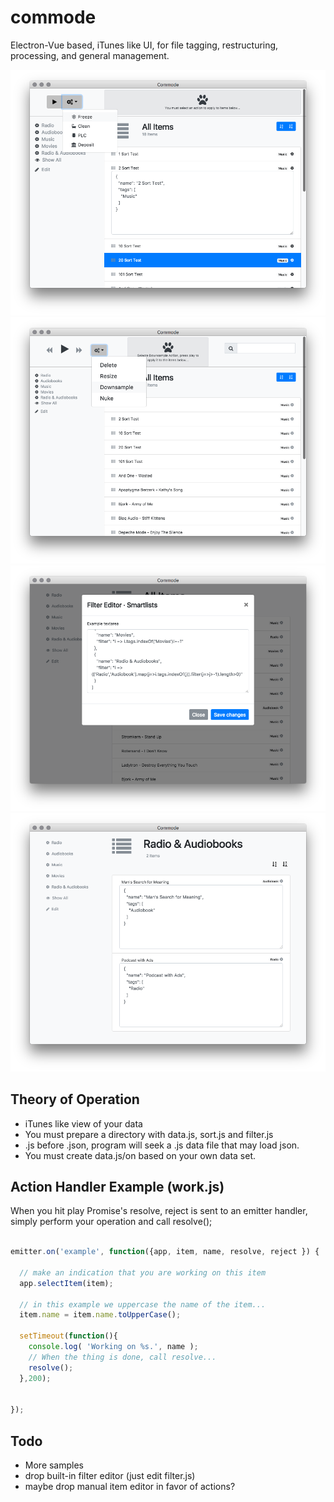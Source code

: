# commode
Electron-Vue based, iTunes like UI, for file tagging, restructuring, processing, and general management.

![](screenshot.png)
![](screenshot-0.png)
![](screenshot-1.png)
![](screenshot-2.png)

## Theory of Operation

- iTunes like view of your data
- You must prepare a directory with data.js, sort.js and filter.js
- .js before .json, program will seek a .js data file that may load json.
- You must create data.js/on based on your own data set.

## Action Handler Example (work.js)

When you hit play Promise's resolve, reject is sent to an emitter handler,
simply perform your operation and call resolve();

```JavaScript

emitter.on('example', function({app, item, name, resolve, reject }) {

  // make an indication that you are working on this item
  app.selectItem(item);

  // in this example we uppercase the name of the item...
  item.name = item.name.toUpperCase();

  setTimeout(function(){
    console.log( 'Working on %s.', name );
    // When the thing is done, call resolve...
    resolve();
  },200);


});

```

## Todo

- More samples
- drop built-in filter editor (just edit filter.js)
- maybe drop manual item editor in favor of actions?
